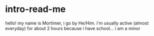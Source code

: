 # intro-read-me
hello! my name is Mortimer, i go by He/Him. i'm usually active (almost everyday) for about 2 hours because i have school... i am a minor
